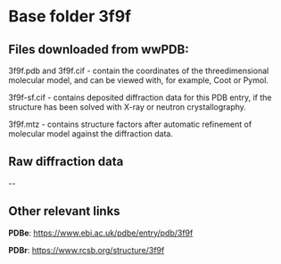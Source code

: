 # Base folder 3f9f

## Files downloaded from wwPDB:

3f9f.pdb and 3f9f.cif - contain the coordinates of the threedimensional molecular model, and can be viewed with, for example, Coot or Pymol.

3f9f-sf.cif - contains deposited diffraction data for this PDB entry, if the structure has been solved with X-ray or neutron crystallography.

3f9f.mtz - contains structure factors after automatic refinement of molecular model against the diffraction data.

## Raw diffraction data

--<br> 

## Other relevant links 
**PDBe**:  https://www.ebi.ac.uk/pdbe/entry/pdb/3f9f
 
**PDBr**: https://www.rcsb.org/structure/3f9f 
